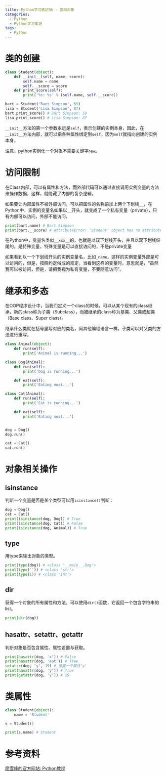 ```yaml
---
title: Python学习笔记06 - 面向对象
categories:
  - Python
  - Python学习笔记
tags:
  - Python
---
```




# 类的创建

```python
class Student(object):
    def __init__(self, name, score):
        self.name = name
        self.__score = score
    def print_score(self):
        print('%s: %s' % (self.name, self.__score))

bart = Student('Bart Simpson', 59)
lisa = Student('Lisa Simpson', 87)
bart.print_score() # Bart Simpson: 59
lisa.print_score() # Lisa Simpson: 87
```

`__init__`方法的第一个参数永远是`self`，表示创建的实例本身，因此，在`__init__`方法内部，就可以把各种属性绑定到`self`，因为`self`就指向创建的实例本身。

注意，python实例化一个对象不需要关键字`new`。



# 访问限制

在Class内部，可以有属性和方法，而外部代码可以通过直接调用实例变量的方法来操作数据，这样，就隐藏了内部的复杂逻辑。

如果要让内部属性不被外部访问，可以把属性的名称前加上两个下划线`__`，在Python中，实例的变量名如果以`__`开头，就变成了一个私有变量（private），只有内部可以访问，外部不能访问。

```python
print(bart.name) # Bart Simpson
print(bart.__score) # AttributeError: 'Student' object has no attribute '__score'
```

在Python中，变量名类似`__xxx__`的，也就是以双下划线开头，并且以双下划线结尾的，是特殊变量，特殊变量是可以直接访问的，不是private变量

如果看到以一个下划线开头的实例变量名，比如`_name`，这样的实例变量外部是可以访问的，但是，按照约定俗成的规定，当看到这样的变量时，意思就是，“虽然我可以被访问，但是，请把我视为私有变量，不要随意访问”。



# 继承和多态

在OOP程序设计中，当我们定义一个class的时候，可以从某个现有的class继承，新的class称为子类（Subclass），而被继承的class称为基类、父类或超类（Base class、Super class）。

继承什么类就在括号里写对应的类名，同其他编程语言一样，子类可以对父类的方法进行重写。

```python
class Animal(object):
    def run(self):
        print('Animal is running...')

class Dog(Animal):
    def run(self):
        print('Dog is running...')

    def eat(self):
        print('Eating meat...')

class Cat(Animal):
    def run(self):
        print('Cat is running...')

    def eat(self):
        print('Eating meat...')


dog = Dog()
dog.run()

cat = Cat()
cat.run()
```





# 对象相关操作

## isinstance

判断一个变量是否是某个类型可以用`isinstance()`判断：

```python
dog = Dog()
cat = Cat()
print(isinstance(dog, Dog)) # True
print(isinstance(dog, Cat)) # False
print(isinstance(dog, Animal)) # True
```



## type

用type来输出对象的类型。

```python
print(type(dog)) # <class '__main__.Dog'>
print(type('')) # <class 'str'>
print(type(1)) # <class 'int'>
```



## dir

获得一个对象的所有属性和方法，可以使用`dir()`函数，它返回一个包含字符串的list。

```python
print(dir(dog))
```



## hasattr、setattr、getattr

判断对象是否包含属性、属性设置与获取。

```python
print(hasattr(dog, 'x')) # False
print(hasattr(dog, 'eat')) # True
setattr(dog, 'y', 19) # 设置一个属性'y'
print(hasattr(dog, 'y')) # True
print(getattr(dog, 'y')) # 19
```



# 类属性

```python
class Student(object):
    name = 'Student'

s = Student()

print(s.name) # Student
```









# 参考资料

[廖雪峰的官方网站: Python教程](https://www.liaoxuefeng.com/wiki/0014316089557264a6b348958f449949df42a6d3a2e542c000/00143186739713011a09b63dcbd42cc87f907a778b3ac73000) 


